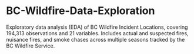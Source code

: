 # BC-Wildfire-Data-Exploration
Exploratory data analysis (EDA) of BC Wildfire Incident Locations, covering 194,313 observations and 21 variables. Includes actual and suspected fires, nuisance fires, and smoke chases across multiple seasons tracked by the BC Wildfire Service.
